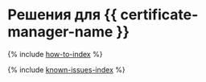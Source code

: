 # Решения для {{ certificate-manager-name }}

{% include [how-to-index](how-to/index.md) %}

{% include [known-issues-index](known-issues/index.md) %}
